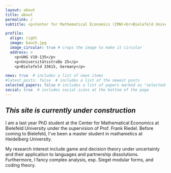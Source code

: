 ```yaml
---
layout: about
title: about
permalink: /
subtitle: <p>Center for Mathematical Economics (IMW)<br>Bielefeld University, Germany</p>

profile:
  align: right
  image: bauch.jpg
  image_circular: true # crops the image to make it circular
  address: >
    <p>UHG V10-135</p>
    <p>Universitätsstraße 25</p>
    <p>Bielefeld 33615, Germany</p>

news: true  # includes a list of news items
#latest_posts: false  # includes a list of the newest posts
selected_papers: false # includes a list of papers marked as "selected={true}"
social: true  # includes social icons at the bottom of the page
---
```


## *This site is currently under construction*

I am a last year PhD student at the Center for Mathematical Economics at Bielefeld University under the supervision of Prof. Frank Riedel. Before coming to Bielefeld, I've been a master student in mathametics at Heidelberg University.

<p>My research interest include game and decision theory under uncertainty and their application to languages and partnership dissolutions.<br>Furthermore, I fancy complex analysis, esp. Siegel modular forms, and coding theory.</p>
